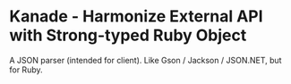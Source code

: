 # Kanade - Harmonize External API with Strong-typed Ruby Object

A JSON parser (intended for client). Like Gson / Jackson / JSON.NET, but for Ruby.
